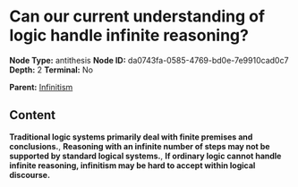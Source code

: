 # Can our current understanding of logic handle infinite reasoning?

**Node Type:** antithesis
**Node ID:** da0743fa-0585-4769-bd0e-7e9910cad0c7
**Depth:** 2
**Terminal:** No

**Parent:** [Infinitism](infinitism.md)

## Content

**Traditional logic systems primarily deal with finite premises and conclusions.**, **Reasoning with an infinite number of steps may not be supported by standard logical systems.**, **If ordinary logic cannot handle infinite reasoning, infinitism may be hard to accept within logical discourse.**

